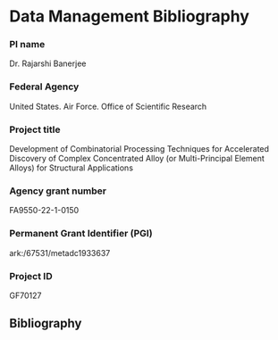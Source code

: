 # Data Management Bibliography

### PI name
Dr. Rajarshi Banerjee

### Federal Agency
United States. Air Force. Office of Scientific Research

### Project title
Development of Combinatorial Processing Techniques for Accelerated Discovery of Complex Concentrated Alloy (or Multi-Principal Element Alloys) for Structural Applications

### Agency grant number
FA9550-22-1-0150

### Permanent Grant Identifier (PGI)	
ark:/67531/metadc1933637

### Project ID
GF70127

## Bibliography
